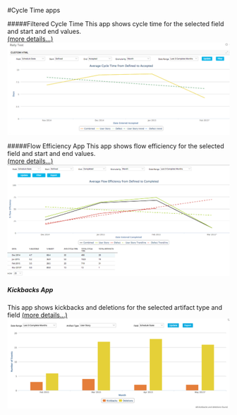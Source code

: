 #Cycle Time apps

#####Filtered Cycle Time
This app shows cycle time for the selected field and start and end values.  
[(more details...)](/filtered-cycle-time/README.md)
![ScreenShot](/images/filtered-cycle-time.png)

#####Flow Efficiency App
This app shows flow efficiency for the selected field and start and end values.  
[(more details...)](/flow-efficiency/README.md)
![ScreenShot](/images/flow-efficiency.png)

##### Kickbacks App
This app shows kickbacks and deletions for the selected artifact type and field
[(more details...)](/kickbacks/README.md)
![ScreenShot](/images/kickbacks.png)